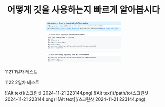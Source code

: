 <h1 align="center">어떻게 깃을 사용하는지 빠르게 알아봅시다</h1>

<p align="center"><img src="https://github.com/SouthSea0613/401_Unauthorized00/blob/master/%EC%8A%A4%ED%81%AC%EB%A6%B0%EC%83%B7%202024-11-21%20223144.png" width="240" /></p>

1121 1일차 테스트

1122 2일차 테스트

![Alt text](스크린샷 2024-11-21 223144.png)
![Alt text](/path/to/스크린샷 2024-11-21 223144.png)
![Alt text](/스크린샷 2024-11-21 223144.png)